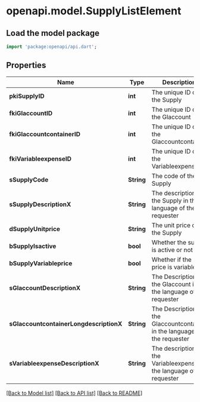 # openapi.model.SupplyListElement

## Load the model package
```dart
import 'package:openapi/api.dart';
```

## Properties
Name | Type | Description | Notes
------------ | ------------- | ------------- | -------------
**pkiSupplyID** | **int** | The unique ID of the Supply | 
**fkiGlaccountID** | **int** | The unique ID of the Glaccount | [optional] 
**fkiGlaccountcontainerID** | **int** | The unique ID of the Glaccountcontainer | [optional] 
**fkiVariableexpenseID** | **int** | The unique ID of the Variableexpense | 
**sSupplyCode** | **String** | The code of the Supply | 
**sSupplyDescriptionX** | **String** | The description of the Supply in the language of the requester | 
**dSupplyUnitprice** | **String** | The unit price of the Supply | 
**bSupplyIsactive** | **bool** | Whether the supply is active or not | 
**bSupplyVariableprice** | **bool** | Whether if the price is variable | 
**sGlaccountDescriptionX** | **String** | The Description for the Glaccount in the language of the requester | [optional] 
**sGlaccountcontainerLongdescriptionX** | **String** | The Description for the Glaccountcontainer in the language of the requester | [optional] 
**sVariableexpenseDescriptionX** | **String** | The description of the Variableexpense in the language of the requester | [optional] 

[[Back to Model list]](../README.md#documentation-for-models) [[Back to API list]](../README.md#documentation-for-api-endpoints) [[Back to README]](../README.md)


